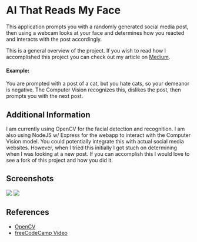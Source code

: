 
# AI That Reads My Face

This application prompts you with a randomly generated social media post, then using a webcam looks at your
face and determines how you reacted and interacts with the post accordingly.

This is a general overview of the project. If you wish to read how I accomplished this project you can check out my article on [Medium](https://medium.com/@csharpseth/my-face-liked-your-post-36af4c545df3).

#### Example:
You are prompted with a post of a cat, but you hate cats, so your demeanor is negative. The Computer Vision recognizes this, dislikes the post, then prompts you with the next post.

## Additional Information
I am currently using OpenCV for the facial detection and recognition. I am also using NodeJS w/ Express for the webapp to interact with the Computer Vision model. You could potentially integrate this with actual social media websites. However, when I tried this initially I got stuch on determining when I was looking at a new post. If you can accomplish this I would love to see a fork of this project and how you did it.

## Screenshots
![](https://github.com/csharpseth/opencv-facial-sentiment-analysis/blob/main/media/readmyface.gif)
![](https://github.com/csharpseth/opencv-facial-sentiment-analysis/blob/main/media/noface.png)

## References
 - [OpenCV](https://opencv.org/)
 - [freeCodeCamp Video](https://youtu.be/oXlwWbU8l2o)
